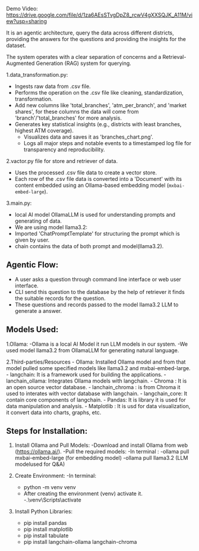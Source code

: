 Demo Video: https://drive.google.com/file/d/1za6AEsSTvgDpZ8_rcwV4gXXSQJK_A11M/view?usp=sharing

It is an agentic architecture, query the data across different districts, providing the answers for the questions and providing the insights for the dataset.


The system operates with a clear separation of concerns and a Retrieval-Augmented Generation (RAG) system for querying.

1.data_transformation.py:
  - Ingests raw  data from .csv file.
  - Performs the operation on the .csv file like cleaning, standardization, transformation.
  - Add new columns like 'total_branches', 'atm_per_branch', and 'market shares', for these columns the data will come from 'branch'/'total_branches' for more analysis.
  - Generates key statistical insights (e.g., districts with least branches, highest ATM coverage).
    *   Visualizes data and saves it as 'branches_chart.png'.
    *   Logs all major steps and notable events to a timestamped log file for transparency and reproducibility.

2.vactor.py file for store and retriever of data.
  - Uses the processed .csv file data to create a vector store.
  - Each row of the .csv file data is converted into a 'Document' with its content embedded using an Ollama-based embedding model (`mxbai-embed-large`).


3.main.py:
 - local AI model OllamaLLM is used for understanding prompts and generating of data.
 - We are using model llama3.2:
 - Imported 'ChatPromptTemplate' for structuring the prompt which is given by user.
 - chain contains the data of both prompt and model(llama3.2).


Agentic Flow:
-----------------------------------------------------------------------------------
- A user asks a question through command line interface or web user interface. 
- CLI send this question to the database by the  help of retriever it finds the suitable records for the question.
- These questions and records passed to the model llama3.2 LLM to generate a answer.


Models Used:
----------------------------------------------------------------------------------
1.Ollama:
    -Ollama is a local AI Model it run LLM models in our system.
    -We used model llama3.2 from OllamaLLM for generating natural language.

2.Third-parties/Resources
	  - Ollama: Installed Ollama model and from that model pulled some specified models like llama3.2 and mxbai-embed-large.
	  - langchain: It is a framework used for building the applications.
	  - lanchain_ollama: Integrates Ollama models with langchain.
	  - Chroma : It is an open source vector database.
	  - lanchain_chroma : is from Chroma it used to interates with vector database with langchain.
	  - langchain_core: It contain core components of langchain.
	  - Pandas: It is library it is used for data manipulation and analysis.
	  - Matplotlib : It is usd for data visualization, it convert data into charts, graphs, etc.


Steps for Installation:
-----------------------------------------------------------------------------------------------
1. Install Ollama and Pull Models:
   -Download and install Ollama from web (https://ollama.ai/).
   -Pull the required models:
      -In terminal :
        -ollama pull mxbai-embed-large (for embedding model)
        -ollama pull llama3.2 (LLM modelused for Q&A)
       

3.  Create Environment:
    -In terminal:
      - python -m venv venv
      - After creating the environment (venv) activate it.
      -.\venv\Scripts\activate
    

4.  Install Python Libraries:
      - pip install pandas
      - pip install matplotlib 
      - pip install tabulate 
      - pip install langchain-ollama langchain-chroma
  
